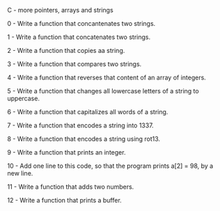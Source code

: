 C - more pointers, arrays and strings

0 - Write a function that concantenates two strings.

1 - Write a function that concatenates two strings.

2 - Write a function that copies aa string.

3 - Write a function that compares two strings.

4 - Write a function that reverses that content of an array of integers.

5 - Write a function that changes all lowercase letters of a string to uppercase.

6 - Write a function that capitalizes all words of a string.

7 - Write a function that encodes a string into 1337.

8 - Write a function that encodes a string using rot13.

9 - Write a function that prints an integer.

10 - Add one line to this code, so that the program prints a[2] = 98, by a new line.

11 - Write a function that adds two numbers.

12 - Write a function that prints a buffer.


